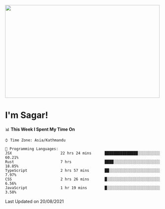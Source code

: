 
<img src="https://media.giphy.com/media/3ornk57KwDXf81rjWM/giphy.gif" width="500" height="300" frameBorder="0" class="giphy-embed" allowFullScreen></img>

#   I'm Sagar!

<!--START_SECTION:waka-->
📊 **This Week I Spent My Time On** 

```text
⌚︎ Time Zone: Asia/Kathmandu

💬 Programming Languages: 
JSX                      22 hrs 24 mins      ███████████████░░░░░░░░░░   60.21% 
Rust                     7 hrs               ████░░░░░░░░░░░░░░░░░░░░░   18.85% 
TypeScript               2 hrs 57 mins       ██░░░░░░░░░░░░░░░░░░░░░░░   7.97% 
CSS                      2 hrs 26 mins       █░░░░░░░░░░░░░░░░░░░░░░░░   6.56% 
JavaScript               1 hr 19 mins        █░░░░░░░░░░░░░░░░░░░░░░░░   3.58%

```


 Last Updated on 20/08/2021
<!--END_SECTION:waka-->
